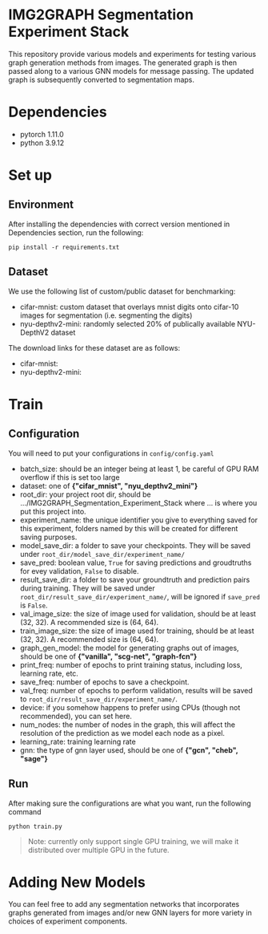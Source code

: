# IMG2GRAPH Segmentation Experiment Stack

This repository provide various models and experiments for testing various graph generation methods from images. The generated graph is then passed along to a various GNN models for message passing. The updated graph is subsequently converted to segmentation maps.

# Dependencies
- pytorch 1.11.0
- python 3.9.12

# Set up

## Environment
After installing the dependencies with correct version mentioned in Dependencies section, run the following:

```
pip install -r requirements.txt
```

## Dataset
We use the following list of custom/public dataset for benchmarking:
* cifar-mnist: custom dataset that overlays mnist digits onto cifar-10 images for segmentation (i.e. segmenting the digits)
* nyu-depthv2-mini: randomly selected 20% of publically available NYU-DepthV2 dataset

The download links for these dataset are as follows:
* cifar-mnist:
* nyu-depthv2-mini:

# Train
## Configuration
You will need to put your configurations in `config/config.yaml`

- batch_size: should be an integer being at least 1, be careful of GPU RAM overflow if this is set too large
- dataset: one of __{"cifar_mnist", "nyu_depthv2_mini"}__
- root_dir: your project root dir, should be .../IMG2GRAPH_Segmentation_Experiment_Stack where ... is where you put this project into.
- experiment_name: the unique identifier you give to everything saved for this experiment, folders named by this will be created for different saving purposes.
- model_save_dir: a folder to save your checkpoints. They will be saved under `root_dir/model_save_dir/experiment_name/`
- save_pred: boolean value, `True` for saving predictions and groudtruths for evey validation, `False` to disable.
- result_save_dir: a folder to save your groundtruth and prediction pairs during training. They will be saved under `root_dir/result_save_dir/experiment_name/`, will be ignored if `save_pred` is `False`.
- val_image_size: the size of image used for validation, should be at least (32, 32). A recommended size is (64, 64).
- train_image_size: the size of image used for training, should be at least (32, 32). A recommended size is (64, 64).
- graph_gen_model: the model for generating graphs out of images, should be one of __{"vanilla", "scg-net", "graph-fcn"}__
- print_freq: number of epochs to print training status, including loss, learning rate, etc.
- save_freq: number of epochs to save a checkpoint.
- val_freq: number of epochs to perform validation, results will be saved to `root_dir/result_save_dir/experiment_name/`.
- device: if you somehow happens to prefer using CPUs (though not recommended), you can set here.
- num_nodes: the number of nodes in the graph, this will affect the resolution of the prediction as we model each node as a pixel.
- learning_rate: training learning rate
- gnn: the type of gnn layer used, should be one of __{"gcn", "cheb", "sage"}__

## Run
After making sure the configurations are what you want, run the following command

```
python train.py
```

> Note: currently only support single GPU training, we will make it distributed over multiple GPU in the future.


# Adding New Models
You can feel free to add any segmentation networks that incorporates graphs generated from images and/or new GNN layers for more variety in choices of experiment components.